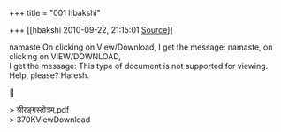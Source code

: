 +++
title = "001 hbakshi"

+++
[[hbakshi	2010-09-22, 21:15:01 [Source](https://groups.google.com/g/samskrita/c/lUQt5d3hTHA)]]



namaste On clicking on View/Download, I get the message: namaste, on  
clicking on VIEW/DOWNLOAD,  
I get the message: This type of document is not supported for viewing.  
Help, please? Haresh.  



\> श्रीरङ्गस्तोत्रम्.pdf  
\> 370KViewDownload


